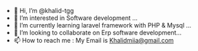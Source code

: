 - 👋 Hi, I’m @khalid-tgg
- 👀 I’m interested in Software development ...
- 🌱 I’m currently learning laravel framework with PHP & Mysql ...
- 💞️ I’m looking to collaborate on Erp software development...
- 📫 How to reach me : My Email is Khalidmiia@gmail.com

<!---
khalid-tgg/khalid-tgg is a ✨ special ✨ repository because its `README.md` (this file) appears on your GitHub profile.
You can click the Preview link to take a look at your changes.
--->
